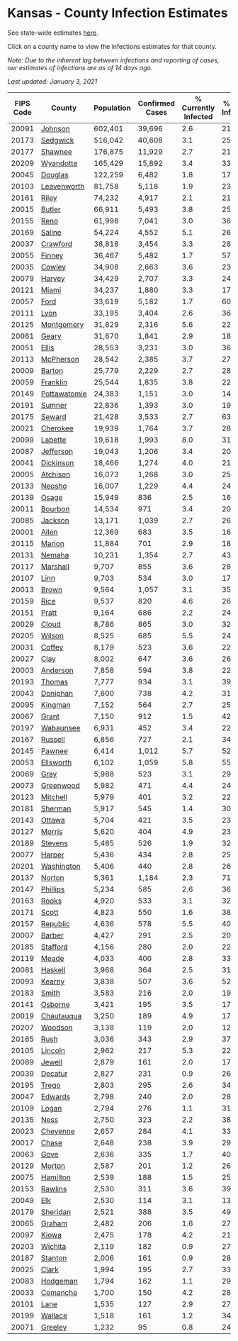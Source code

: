 # Kansas - County Infection Estimates

See state-wide estimates [here](/infections/us-ks).

Click on a county name to view the infections estimates for that county.

*Note: Due to the inherent lag between infections and reporting of cases, our estimates of infections are as of 14 days ago.*

*Last updated: January 3, 2021*

|   FIPS Code |                       County |   Population |   Confirmed Cases |   % Currently Infected |   % Total Infected |
|-------------|------------------------------|--------------|-------------------|------------------------|--------------------|
|       20091 |           [Johnson](johnson) |      602,401 |            39,696 |                    2.6 |               21.4 |
|       20173 |         [Sedgwick](sedgwick) |      516,042 |            40,608 |                    3.1 |               25.2 |
|       20177 |           [Shawnee](shawnee) |      176,875 |            11,929 |                    2.7 |               21.8 |
|       20209 |       [Wyandotte](wyandotte) |      165,429 |            15,892 |                    3.4 |               33.0 |
|       20045 |           [Douglas](douglas) |      122,259 |             6,482 |                    1.8 |               17.4 |
|       20103 |   [Leavenworth](leavenworth) |       81,758 |             5,118 |                    1.9 |               23.1 |
|       20161 |               [Riley](riley) |       74,232 |             4,917 |                    2.1 |               21.8 |
|       20015 |             [Butler](butler) |       66,911 |             5,493 |                    3.8 |               25.6 |
|       20155 |                 [Reno](reno) |       61,998 |             7,041 |                    3.0 |               36.8 |
|       20169 |             [Saline](saline) |       54,224 |             4,552 |                    5.1 |               26.3 |
|       20037 |         [Crawford](crawford) |       38,818 |             3,454 |                    3.3 |               28.3 |
|       20055 |             [Finney](finney) |       36,467 |             5,482 |                    1.7 |               57.1 |
|       20035 |             [Cowley](cowley) |       34,908 |             2,663 |                    3.6 |               23.6 |
|       20079 |             [Harvey](harvey) |       34,429 |             2,707 |                    3.3 |               24.9 |
|       20121 |               [Miami](miami) |       34,237 |             1,880 |                    3.3 |               17.0 |
|       20057 |                 [Ford](ford) |       33,619 |             5,182 |                    1.7 |               60.2 |
|       20111 |                 [Lyon](lyon) |       33,195 |             3,404 |                    2.6 |               36.1 |
|       20125 |     [Montgomery](montgomery) |       31,829 |             2,316 |                    5.6 |               22.3 |
|       20061 |               [Geary](geary) |       31,670 |             1,841 |                    2.9 |               18.1 |
|       20051 |               [Ellis](ellis) |       28,553 |             3,231 |                    3.0 |               36.8 |
|       20113 |       [McPherson](mcpherson) |       28,542 |             2,385 |                    3.7 |               27.2 |
|       20009 |             [Barton](barton) |       25,779 |             2,229 |                    2.7 |               28.1 |
|       20059 |         [Franklin](franklin) |       25,544 |             1,835 |                    3.8 |               22.6 |
|       20149 | [Pottawatomie](pottawatomie) |       24,383 |             1,151 |                    3.0 |               14.7 |
|       20191 |             [Sumner](sumner) |       22,836 |             1,393 |                    3.0 |               19.3 |
|       20175 |             [Seward](seward) |       21,428 |             3,533 |                    2.7 |               63.9 |
|       20021 |         [Cherokee](cherokee) |       19,939 |             1,764 |                    3.7 |               28.0 |
|       20099 |           [Labette](labette) |       19,618 |             1,993 |                    8.0 |               31.2 |
|       20087 |       [Jefferson](jefferson) |       19,043 |             1,206 |                    3.4 |               20.2 |
|       20041 |       [Dickinson](dickinson) |       18,466 |             1,274 |                    4.0 |               21.4 |
|       20005 |         [Atchison](atchison) |       16,073 |             1,268 |                    3.0 |               25.4 |
|       20133 |             [Neosho](neosho) |       16,007 |             1,229 |                    4.4 |               24.1 |
|       20139 |               [Osage](osage) |       15,949 |               836 |                    2.5 |               16.8 |
|       20011 |           [Bourbon](bourbon) |       14,534 |               971 |                    3.4 |               20.5 |
|       20085 |           [Jackson](jackson) |       13,171 |             1,039 |                    2.7 |               26.1 |
|       20001 |               [Allen](allen) |       12,369 |               683 |                    3.5 |               16.9 |
|       20115 |             [Marion](marion) |       11,884 |               701 |                    2.9 |               18.8 |
|       20131 |             [Nemaha](nemaha) |       10,231 |             1,354 |                    2.7 |               43.3 |
|       20117 |         [Marshall](marshall) |        9,707 |               855 |                    3.6 |               28.5 |
|       20107 |                 [Linn](linn) |        9,703 |               534 |                    3.0 |               17.4 |
|       20013 |               [Brown](brown) |        9,564 |             1,057 |                    3.1 |               35.1 |
|       20159 |                 [Rice](rice) |        9,537 |               820 |                    4.6 |               26.8 |
|       20151 |               [Pratt](pratt) |        9,164 |               686 |                    2.2 |               24.7 |
|       20029 |               [Cloud](cloud) |        8,786 |               865 |                    3.0 |               32.4 |
|       20205 |             [Wilson](wilson) |        8,525 |               685 |                    5.5 |               24.7 |
|       20031 |             [Coffey](coffey) |        8,179 |               523 |                    3.6 |               22.4 |
|       20027 |                 [Clay](clay) |        8,002 |               647 |                    3.6 |               26.4 |
|       20003 |         [Anderson](anderson) |        7,858 |               594 |                    3.8 |               22.8 |
|       20193 |             [Thomas](thomas) |        7,777 |               934 |                    3.1 |               39.1 |
|       20043 |         [Doniphan](doniphan) |        7,600 |               738 |                    4.2 |               31.0 |
|       20095 |           [Kingman](kingman) |        7,152 |               564 |                    2.7 |               25.3 |
|       20067 |               [Grant](grant) |        7,150 |               912 |                    1.5 |               42.5 |
|       20197 |       [Wabaunsee](wabaunsee) |        6,931 |               452 |                    3.4 |               22.0 |
|       20167 |           [Russell](russell) |        6,856 |               727 |                    2.1 |               34.6 |
|       20145 |             [Pawnee](pawnee) |        6,414 |             1,012 |                    5.7 |               52.4 |
|       20053 |       [Ellsworth](ellsworth) |        6,102 |             1,059 |                    5.8 |               55.6 |
|       20069 |                 [Gray](gray) |        5,988 |               523 |                    3.1 |               29.5 |
|       20073 |       [Greenwood](greenwood) |        5,982 |               471 |                    4.4 |               24.7 |
|       20123 |         [Mitchell](mitchell) |        5,979 |               401 |                    3.2 |               22.1 |
|       20181 |           [Sherman](sherman) |        5,917 |               545 |                    1.4 |               30.1 |
|       20143 |             [Ottawa](ottawa) |        5,704 |               421 |                    3.5 |               23.7 |
|       20127 |             [Morris](morris) |        5,620 |               404 |                    4.9 |               23.1 |
|       20189 |           [Stevens](stevens) |        5,485 |               526 |                    1.9 |               32.2 |
|       20077 |             [Harper](harper) |        5,436 |               434 |                    2.8 |               25.8 |
|       20201 |     [Washington](washington) |        5,406 |               440 |                    2.8 |               26.1 |
|       20137 |             [Norton](norton) |        5,361 |             1,184 |                    2.3 |               71.5 |
|       20147 |         [Phillips](phillips) |        5,234 |               585 |                    2.6 |               36.4 |
|       20163 |               [Rooks](rooks) |        4,920 |               533 |                    3.1 |               32.1 |
|       20171 |               [Scott](scott) |        4,823 |               550 |                    1.6 |               38.1 |
|       20157 |         [Republic](republic) |        4,636 |               578 |                    5.5 |               40.7 |
|       20007 |             [Barber](barber) |        4,427 |               291 |                    2.5 |               20.8 |
|       20185 |         [Stafford](stafford) |        4,156 |               280 |                    2.0 |               22.0 |
|       20119 |               [Meade](meade) |        4,033 |               400 |                    2.8 |               33.4 |
|       20081 |           [Haskell](haskell) |        3,968 |               364 |                    2.5 |               31.2 |
|       20093 |             [Kearny](kearny) |        3,838 |               507 |                    3.6 |               52.4 |
|       20183 |               [Smith](smith) |        3,583 |               216 |                    2.0 |               19.3 |
|       20141 |           [Osborne](osborne) |        3,421 |               195 |                    3.5 |               17.0 |
|       20019 |     [Chautauqua](chautauqua) |        3,250 |               189 |                    4.9 |               17.5 |
|       20207 |           [Woodson](woodson) |        3,138 |               119 |                    2.0 |               12.4 |
|       20165 |                 [Rush](rush) |        3,036 |               343 |                    2.9 |               37.3 |
|       20105 |           [Lincoln](lincoln) |        2,962 |               217 |                    5.3 |               22.4 |
|       20089 |             [Jewell](jewell) |        2,879 |               161 |                    2.0 |               17.3 |
|       20039 |           [Decatur](decatur) |        2,827 |               231 |                    0.9 |               26.6 |
|       20195 |               [Trego](trego) |        2,803 |               295 |                    2.6 |               34.2 |
|       20047 |           [Edwards](edwards) |        2,798 |               240 |                    2.0 |               28.6 |
|       20109 |               [Logan](logan) |        2,794 |               276 |                    1.1 |               31.7 |
|       20135 |                 [Ness](ness) |        2,750 |               323 |                    2.2 |               38.5 |
|       20023 |         [Cheyenne](cheyenne) |        2,657 |               284 |                    4.1 |               33.7 |
|       20017 |               [Chase](chase) |        2,648 |               238 |                    3.9 |               29.6 |
|       20063 |                 [Gove](gove) |        2,636 |               335 |                    1.7 |               40.7 |
|       20129 |             [Morton](morton) |        2,587 |               201 |                    1.2 |               26.2 |
|       20075 |         [Hamilton](hamilton) |        2,539 |               188 |                    1.5 |               25.1 |
|       20153 |           [Rawlins](rawlins) |        2,530 |               311 |                    3.6 |               39.6 |
|       20049 |                   [Elk](elk) |        2,530 |               114 |                    3.1 |               13.3 |
|       20179 |         [Sheridan](sheridan) |        2,521 |               388 |                    3.5 |               49.0 |
|       20065 |             [Graham](graham) |        2,482 |               206 |                    1.6 |               27.5 |
|       20097 |               [Kiowa](kiowa) |        2,475 |               178 |                    4.2 |               21.6 |
|       20203 |           [Wichita](wichita) |        2,119 |               182 |                    0.9 |               27.9 |
|       20187 |           [Stanton](stanton) |        2,006 |               161 |                    0.9 |               28.3 |
|       20025 |               [Clark](clark) |        1,994 |               195 |                    2.7 |               33.9 |
|       20083 |         [Hodgeman](hodgeman) |        1,794 |               162 |                    1.1 |               29.9 |
|       20033 |         [Comanche](comanche) |        1,700 |               150 |                    4.2 |               28.5 |
|       20101 |                 [Lane](lane) |        1,535 |               127 |                    2.9 |               27.0 |
|       20199 |           [Wallace](wallace) |        1,518 |               161 |                    1.2 |               34.8 |
|       20071 |           [Greeley](greeley) |        1,232 |                95 |                    0.8 |               24.9 |